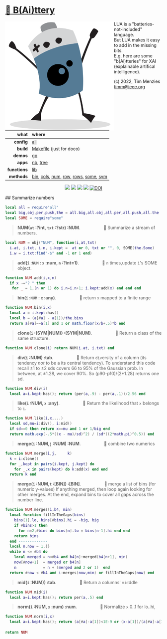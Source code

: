 # [:high_brightness: B(Ai)ttery](all.md)

<a href="all.md"><img align=left width=350 src="bat2.png"></a>

LUA is a "batteries-not-included" language.   
But LUA makes it easy to add in the  missing bits.   
E.g. here are some "b(Ai)tteries" for XAI (explainable artifical intelligence).   

(c) 2022, Tim Menzies <timm@ieee.org>

|what          | where |
|-------------:|:------|
|**config**    | [all](all.md)   |
|**build**     | [Makefile](https://github.com/timm/shortr/blob/master/etc/src/Makefile) (just for doco)  | 
|**demos**     | [go](go.md)  |
|**apps**      | [nb](nb.md), [tree](tree.md)  |
|**functions** | [lib](lib.md) |  
|**methods**   | [bin](bin.md), [cols](cols.md), [num](num.md), [row](row.md), [rows](rows.md), [some](some.md), [sym](sym.md) |

<p align=center>
<a href=".."><img src="https://img.shields.io/badge/Lua-%232C2D72.svg?logo=lua&logoColor=white"></a>
<a href=".."><img src="https://img.shields.io/badge/checked--by-syntastic-yellow?logo=Checkmarx&logoColor=white"></a>
<a href="https://github.com/timm/shortr/actions/workflows/tests.yml"><img src="https://github.com/timm/shortr/actions/workflows/tests.yml/badge.svg"></a>
<a href="https://opensource.org/licenses/BSD-2-Clause"><img  src="https://img.shields.io/badge/License-BSD%202--Clause-orange.svg?logo=opensourceinitiative&logoColor=white"></a>
<a href="https://zenodo.org/badge/latestdoi/206205826"> <img  src="https://zenodo.org/badge/206205826.svg" alt="DOI"></a> 
</p>
## Summarize numbers



```lua
local all = require"all"
local big,obj,per,push,the = all.big,all.obj,all.per,all.push,all.the
local SOME = require"some"
```


> **NUM(`at` :?int, `txt` :?str) :NUM**. &nbsp;  &nbsp;  &nbsp;   &nbsp;  &nbsp;  &nbsp; &nbsp;  &nbsp;  &nbsp; :speech_balloon:      Summarize a stream of numbers.



```lua
local NUM = obj("NUM", function(i,at,txt) 
  i.at, i.txt, i.n, i.kept =  at or 0, txt or "", 0, SOME(the.Some)
  i.w = i.txt:find"-$" and -1 or 1 end)
```


> **add(`i` :`NUM` : `x` :num, `n` :?int=1)**. &nbsp;  &nbsp;  &nbsp;   &nbsp;  &nbsp;  &nbsp; &nbsp;  &nbsp;  &nbsp; :speech_balloon:      `n` times,update `i`'s SOME object.



```lua
function NUM.add(i,x,n)
  if x ~="? " then 
   for _ = 1,(n or 1) do i.n=i.n+1; i.kept:add(x) end end end
```


> **bin(`i` :`NUM` : `x` :any)**. &nbsp;  &nbsp;  &nbsp;   &nbsp;  &nbsp;  &nbsp; &nbsp;  &nbsp;  &nbsp; :speech_balloon:      return `x` mapped to a finite range



```lua
function NUM.bin(i,x)
  local a = i.kept:has()
  local b = (a[#a] - a[1])/the.bins
  return a[#a]==a[1] and 1 or math.floor(x/b+.5)*b end
```


> **clone(`i` :(SYM|NUM)) :(SYM|NUM)**. &nbsp;  &nbsp;  &nbsp;   &nbsp;  &nbsp;  &nbsp; &nbsp;  &nbsp;  &nbsp; :speech_balloon:      Return a class of the same structure.



```lua
function NUM.clone(i) return NUM(i.at, i.txt) end
```


> **div(`i` :NUM) :tab**. &nbsp;  &nbsp;  &nbsp;   &nbsp;  &nbsp;  &nbsp; &nbsp;  &nbsp;  &nbsp; :speech_balloon:      Return `div`ersity of a column
(its tendency _not_ to be a its central tendency). To understand this code
recall &pm;1 to &pm;2 sds covers 66 to 95% of the Gaussian prob. In between,
at &pm;1.28, we cover 90%. So (p90-p10)/(2*1.28) returns one sd.



```lua
function NUM.div(i) 
  local a=i.kept:has(); return (per(a,.9) - per(a,.1))/2.56 end
```


> **like(`i` :NUM, `x` :any)**. &nbsp;  &nbsp;  &nbsp;   &nbsp;  &nbsp;  &nbsp; &nbsp;  &nbsp;  &nbsp; :speech_balloon:      Return the likelihood that `x` belongs to `i`.



```lua
function NUM.like(i,x,...)
  local sd,mu=i:div(), i:mid()
  if sd==0 then return x==mu and 1 or 1/big end
  return math.exp(-.5*((x - mu)/sd)^2) / (sd*((2*math.pi)^0.5)) end  
```


> **merge(`i` :NUM,`j` :NUM) :NUM**. &nbsp;  &nbsp;  &nbsp;   &nbsp;  &nbsp;  &nbsp; &nbsp;  &nbsp;  &nbsp; :speech_balloon:      combine two numerics



```lua
function NUM.merge(i,j,     k)
  k = i:clone()
  for _,kept in pairs{i.kept, j.kept} do
    for _,x in pairs(kept) do k:add(x) end end
  return k end
```


> **merge(`i` :NUM,`t` :[BIN]) :[BIN]**. &nbsp;  &nbsp;  &nbsp;   &nbsp;  &nbsp;  &nbsp; &nbsp;  &nbsp;  &nbsp; :speech_balloon:      merge a list of bins (for numeric y-values)
If anything merged, then loop again looking for other merges.
At the end, expand bins to cover all gaps across the number line.



```lua
function NUM.merges(i,b4, min) 
  local function fillInTheGaps(bins)
    bins[1].lo, bins[#bins].hi = -big, big
    if #bins>1 then
      for n=2,#bins do bins[n].lo = bins[n-1].hi end end
    return bins 
  end ------------- 
  local n,now = 1,{}
  while n <= #b4 do
    local merged = n<#b4 and b4[n]:merged(b4[n+1], min)
    now[#now+1]  = merged or b4[n]
    n            = n + (merged and 2 or 1)  end
  return #now < #b4 and i:merges(now,min) or fillInTheGaps(now) end
```


> **mid(`i` :NUM)) :tab**. &nbsp;  &nbsp;  &nbsp;   &nbsp;  &nbsp;  &nbsp; &nbsp;  &nbsp;  &nbsp; :speech_balloon:      Return a columns' `mid`ddle



```lua
function NUM.mid(i) 
  local a=i.kept:has(); return per(a,.5) end
```


> **norm(`i` :NUM, `x` :num) :num**. &nbsp;  &nbsp;  &nbsp;   &nbsp;  &nbsp;  &nbsp; &nbsp;  &nbsp;  &nbsp; :speech_balloon:      Normalize `x` 0..1 for lo..hi,



```lua
function NUM.norm(i,x)
  local a=i.kept:has(); return (a[#a]-a[1])<1E-9 or (x-a[1])/(a[#a]-a[1]) end

return NUM
```


